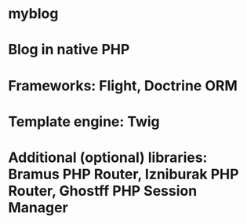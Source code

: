 # myblog
# Blog in native PHP
# Frameworks: Flight, Doctrine ORM
# Template engine: Twig
# Additional (optional) libraries: Bramus PHP Router, Izniburak PHP Router, Ghostff PHP Session Manager

